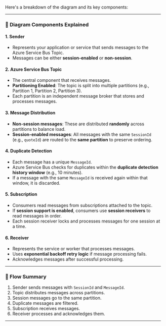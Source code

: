 Here's a breakdown of the diagram and its key components:

---

### 🧩 **Diagram Components Explained**

#### 1. **Sender**
- Represents your application or service that sends messages to the Azure Service Bus Topic.
- Messages can be either **session-enabled** or **non-session**.

#### 2. **Azure Service Bus Topic**
- The central component that receives messages.
- **Partitioning Enabled**: The topic is split into multiple partitions (e.g., Partition 1, Partition 2, Partition 3).
- Each partition is an independent message broker that stores and processes messages.

#### 3. **Message Distribution**
- **Non-session messages**: These are distributed **randomly** across partitions to balance load.
- **Session-enabled messages**: All messages with the same `SessionId` (e.g., `quoteId`) are routed to the **same partition** to preserve ordering.

#### 4. **Duplicate Detection**
- Each message has a unique `MessageId`.
- Azure Service Bus checks for duplicates within the **duplicate detection history window** (e.g., 10 minutes).
- If a message with the same `MessageId` is received again within that window, it is discarded.

#### 5. **Subscription**
- Consumers read messages from subscriptions attached to the topic.
- If **session support is enabled**, consumers use **session receivers** to read messages in order.
- Each session receiver locks and processes messages for one session at a time.

#### 6. **Receiver**
- Represents the service or worker that processes messages.
- Uses **exponential backoff retry logic** if message processing fails.
- Acknowledges messages after successful processing.

---

### 🔁 Flow Summary

1. Sender sends messages with `SessionId` and `MessageId`.
2. Topic distributes messages across partitions.
3. Session messages go to the same partition.
4. Duplicate messages are filtered.
5. Subscription receives messages.
6. Receiver processes and acknowledges them.

---

